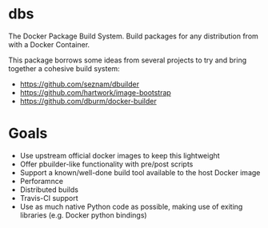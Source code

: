 # dbs
The Docker Package Build System. Build packages for any distribution from with a Docker Container. 

This package borrows some ideas from several projects to try and bring together a cohesive build system:

* https://github.com/seznam/dbuilder
* https://github.com/hartwork/image-bootstrap
* https://github.com/dburm/docker-builder

# Goals

* Use upstream official docker images to keep this lightweight
* Offer pbuilder-like functionality with pre/post scripts
* Support a known/well-done build tool available to the host Docker image
* Perforamnce
* Distributed builds
* Travis-CI support
* Use as much native Python code as possible, making use of exiting libraries (e.g. Docker python bindings)
